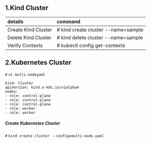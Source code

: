 ## 1.Kind Cluster
|details|command|
|:--|:--|
|Create Kind Cluster|# kind create cluster --name=sample|
|Delete Kind Cluster|# kind delete cluster --name=sample|
|Verify Contexts|# kubectl config get-contexts|

## 2.Kubernetes Cluster
`#` `vi multi-nodeyaml`
```
kind: Cluster
apiVersion: kind.x-k8s.io/v1alpha4
nodes:
- role: control-plane
- role: control-plane
- role: control-plane
- role: worker
- role: worker
```
##### Create Kubernetes Cluster
`#` `kind create cluster --config=multi-node.yaml`
